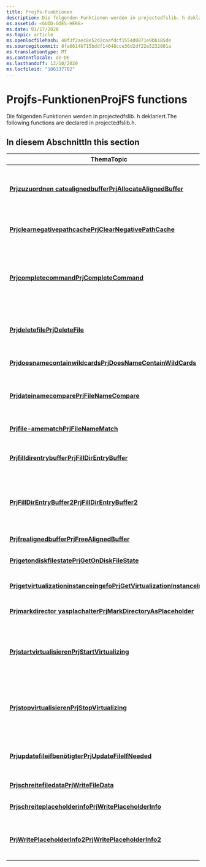 ```yaml
---
title: Projfs-Funktionen
description: Die folgenden Funktionen werden in projectedfslib. h deklariert.
ms.assetid: <GUID-GOES-HERE>
ms.date: 01/17/2020
ms.topic: article
ms.openlocfilehash: 40f3f2aec8e52d2caafdcf1554d0871e9bb185de
ms.sourcegitcommit: 8fa6614b715bddf14648cce36d2df22e5232801a
ms.translationtype: MT
ms.contentlocale: de-DE
ms.lasthandoff: 12/10/2020
ms.locfileid: "106337702"
---
```

# <a name="projfs-functions"></a><span data-ttu-id="2f1f1-103">Projfs-Funktionen</span><span class="sxs-lookup"><span data-stu-id="2f1f1-103">ProjFS functions</span></span>

<span data-ttu-id="2f1f1-104">Die folgenden Funktionen werden in projectedfslib. h deklariert.</span><span class="sxs-lookup"><span data-stu-id="2f1f1-104">The following functions are declared in projectedfslib.h.</span></span>

## <a name="in-this-section"></a><span data-ttu-id="2f1f1-105">In diesem Abschnitt</span><span class="sxs-lookup"><span data-stu-id="2f1f1-105">In this section</span></span>

| <span data-ttu-id="2f1f1-106">Thema</span><span class="sxs-lookup"><span data-stu-id="2f1f1-106">Topic</span></span> | <span data-ttu-id="2f1f1-107">BESCHREIBUNG</span><span class="sxs-lookup"><span data-stu-id="2f1f1-107">Description</span></span> |
|-|-|
| [<span data-ttu-id="2f1f1-108">**Prjzuzuordnen catealignedbuffer**</span><span class="sxs-lookup"><span data-stu-id="2f1f1-108">**PrjAllocateAlignedBuffer**</span></span>](/windows/win32/api/projectedfslib/nf-projectedfslib-prjallocatealignedbuffer) | <span data-ttu-id="2f1f1-109">Ordnet einen Puffer zu, der die Anforderungen für die Speicher Ausrichtung des Speichergeräts der virtualisierungsinstanz erfüllt.</span><span class="sxs-lookup"><span data-stu-id="2f1f1-109">Allocates a buffer that meets the memory alignment requirements of the virtualization instance's storage device.</span></span> |
| [<span data-ttu-id="2f1f1-110">**Prjclearnegativepathcache**</span><span class="sxs-lookup"><span data-stu-id="2f1f1-110">**PrjClearNegativePathCache**</span></span>](/windows/win32/api/projectedfslib/nf-projectedfslib-prjclearnegativepathcache) | <span data-ttu-id="2f1f1-111">Löscht den negativen Pfad Cache der virtualisierungsinstanz, wenn er aktiv ist.</span><span class="sxs-lookup"><span data-stu-id="2f1f1-111">Purges the virtualization instance's negative path cache, if it is active.</span></span> |
| [<span data-ttu-id="2f1f1-112">**Prjcompletecommand**</span><span class="sxs-lookup"><span data-stu-id="2f1f1-112">**PrjCompleteCommand**</span></span>](/windows/win32/api/projectedfslib/nf-projectedfslib-prjcompletecommand) | <span data-ttu-id="2f1f1-113">Gibt an, dass der Anbieter die Verarbeitung eines Rückrufs abgeschlossen hat, von dem er zuvor HRESULT_FROM_WIN32 (ERROR_IO_PENDING) zurückgegeben hat.</span><span class="sxs-lookup"><span data-stu-id="2f1f1-113">Indicates that the provider has completed processing a callback from which it had previously returned HRESULT_FROM_WIN32(ERROR_IO_PENDING).</span></span> |
| [<span data-ttu-id="2f1f1-114">**Prjdeletefile**</span><span class="sxs-lookup"><span data-stu-id="2f1f1-114">**PrjDeleteFile**</span></span>](/windows/win32/api/projectedfslib/nf-projectedfslib-prjdeletefile) | <span data-ttu-id="2f1f1-115">Ermöglicht einem Anbieter das Löschen eines Elements, das auf dem lokalen Dateisystem zwischengespeichert wurde.</span><span class="sxs-lookup"><span data-stu-id="2f1f1-115">Enables a provider to delete an item that has been cached on the local file system.</span></span> |
| [<span data-ttu-id="2f1f1-116">**Prjdoesnamecontainwildcards**</span><span class="sxs-lookup"><span data-stu-id="2f1f1-116">**PrjDoesNameContainWildCards**</span></span>](/windows/win32/api/projectedfslib/nf-projectedfslib-prjdoesnamecontainwildcards) | <span data-ttu-id="2f1f1-117">Bestimmt, ob ein Name Platzhalter Zeichen enthält.</span><span class="sxs-lookup"><span data-stu-id="2f1f1-117">Determines whether a name contains wildcard characters.</span></span> |
| [<span data-ttu-id="2f1f1-118">**Prjdateinamecompare**</span><span class="sxs-lookup"><span data-stu-id="2f1f1-118">**PrjFileNameCompare**</span></span>](/windows/win32/api/projectedfslib/nf-projectedfslib-prjfilenamecompare) | <span data-ttu-id="2f1f1-119">Vergleicht zwei Dateinamen und gibt einen Wert zurück, der die relative Sortierreihenfolge angibt.</span><span class="sxs-lookup"><span data-stu-id="2f1f1-119">Compares two file names and returns a value that indicates their relative collation order.</span></span> |
| [<span data-ttu-id="2f1f1-120">**Prjfile-amematch**</span><span class="sxs-lookup"><span data-stu-id="2f1f1-120">**PrjFileNameMatch**</span></span>](/windows/win32/api/projectedfslib/nf-projectedfslib-prjfilenamematch) | <span data-ttu-id="2f1f1-121">Bestimmt, ob ein Dateiname mit einem Suchmuster übereinstimmt.</span><span class="sxs-lookup"><span data-stu-id="2f1f1-121">Determines whether a file name matches a search pattern.</span></span> |
| [<span data-ttu-id="2f1f1-122">**Prjfilldirentrybuffer**</span><span class="sxs-lookup"><span data-stu-id="2f1f1-122">**PrjFillDirEntryBuffer**</span></span>](/windows/win32/api/projectedfslib/nf-projectedfslib-prjfilldirentrybuffer) | <span data-ttu-id="2f1f1-123">Stellt Informationen für eine Datei oder ein Verzeichnis für eine Enumeration bereit.</span><span class="sxs-lookup"><span data-stu-id="2f1f1-123">Provides information for one file or directory to an enumeration.</span></span> |
| [<span data-ttu-id="2f1f1-124">**PrjFillDirEntryBuffer2**</span><span class="sxs-lookup"><span data-stu-id="2f1f1-124">**PrjFillDirEntryBuffer2**</span></span>](/windows/win32/api/projectedfslib/nf-projectedfslib-prjfilldirentrybuffer2) | <span data-ttu-id="2f1f1-125">Stellt Informationen für eine Datei oder ein Verzeichnis für eine Enumeration bereit und ermöglicht es dem Aufrufer, erweiterte Informationen anzugeben.</span><span class="sxs-lookup"><span data-stu-id="2f1f1-125">Provides information for one file or directory to an enumeration and allows the caller to specify extended information.</span></span> |
| [<span data-ttu-id="2f1f1-126">**Prjfrealignedbuffer**</span><span class="sxs-lookup"><span data-stu-id="2f1f1-126">**PrjFreeAlignedBuffer**</span></span>](/windows/win32/api/projectedfslib/nf-projectedfslib-prjfreealignedbuffer) | <span data-ttu-id="2f1f1-127">Gibt einen zugeordneten Puffer frei.</span><span class="sxs-lookup"><span data-stu-id="2f1f1-127">Frees an allocated buffer.</span></span> |
| [<span data-ttu-id="2f1f1-128">**Prjgetondiskfilestate**</span><span class="sxs-lookup"><span data-stu-id="2f1f1-128">**PrjGetOnDiskFileState**</span></span>](/windows/win32/api/projectedfslib/nf-projectedfslib-prjgetondiskfilestate) | <span data-ttu-id="2f1f1-129">Ruft den Datei Zustand auf dem Datenträger für eine Datei oder ein Verzeichnis ab.</span><span class="sxs-lookup"><span data-stu-id="2f1f1-129">Gets the on-disk file state for a file or directory.</span></span> |
| [<span data-ttu-id="2f1f1-130">**Prjgetvirtualizationinstanceingefo**</span><span class="sxs-lookup"><span data-stu-id="2f1f1-130">**PrjGetVirtualizationInstanceInfo**</span></span>](/windows/win32/api/projectedfslib/nf-projectedfslib-prjgetvirtualizationinstanceinfo) | <span data-ttu-id="2f1f1-131">Ruft Informationen zur virtualisierungsinstanz ab.</span><span class="sxs-lookup"><span data-stu-id="2f1f1-131">Retrieves information about the virtualization instance.</span></span> |
| [<span data-ttu-id="2f1f1-132">**Prjmarkdirector yasplachalter**</span><span class="sxs-lookup"><span data-stu-id="2f1f1-132">**PrjMarkDirectoryAsPlaceholder**</span></span>](/windows/win32/api/projectedfslib/nf-projectedfslib-prjmarkdirectoryasplaceholder) | <span data-ttu-id="2f1f1-133">Konvertiert ein vorhandenes Verzeichnis in einen Verzeichnis Platzhalter.</span><span class="sxs-lookup"><span data-stu-id="2f1f1-133">Converts an existing directory to a directory placeholder.</span></span> |
| [<span data-ttu-id="2f1f1-134">**Prjstartvirtualisieren**</span><span class="sxs-lookup"><span data-stu-id="2f1f1-134">**PrjStartVirtualizing**</span></span>](/windows/win32/api/projectedfslib/nf-projectedfslib-prjstartvirtualizing) | <span data-ttu-id="2f1f1-135">Konfiguriert eine projfs-virtualisierungsinstanz und startet Sie, sodass Sie für die Dienst-e/a verfügbar ist und Rückrufe für den Anbieter aufgerufen wird.</span><span class="sxs-lookup"><span data-stu-id="2f1f1-135">Configures a ProjFS virtualization instance and starts it, making it available to service I/O and invoke callbacks on the provider.</span></span> |
| [<span data-ttu-id="2f1f1-136">**Prjstopvirtualisieren**</span><span class="sxs-lookup"><span data-stu-id="2f1f1-136">**PrjStopVirtualizing**</span></span>](/windows/win32/api/projectedfslib/nf-projectedfslib-prjstopvirtualizing) | <span data-ttu-id="2f1f1-137">Beendet eine laufende projfs-virtualisierungsinstanz, sodass Sie für die Dienst-e/a nicht verfügbar ist oder Rückrufe für den Anbieter einschließt.</span><span class="sxs-lookup"><span data-stu-id="2f1f1-137">Stops a running ProjFS virtualization instance, making it unavailable to service I/O or involve callbacks on the provider.</span></span> |
| [<span data-ttu-id="2f1f1-138">**Prjupdatefileifbenötigter**</span><span class="sxs-lookup"><span data-stu-id="2f1f1-138">**PrjUpdateFileIfNeeded**</span></span>](/windows/win32/api/projectedfslib/nf-projectedfslib-prjupdatefileifneeded) | <span data-ttu-id="2f1f1-139">Ermöglicht einem Anbieter, ein Element zu aktualisieren, das auf dem lokalen Dateisystem zwischengespeichert wurde.</span><span class="sxs-lookup"><span data-stu-id="2f1f1-139">Enables a provider to update an item that has been cached on the local file system.</span></span> |
| [<span data-ttu-id="2f1f1-140">**Prjschreitefiledata**</span><span class="sxs-lookup"><span data-stu-id="2f1f1-140">**PrjWriteFileData**</span></span>](/windows/win32/api/projectedfslib/nf-projectedfslib-prjwritefiledata) | <span data-ttu-id="2f1f1-141">Sendet Dateiinhalte an projfs.</span><span class="sxs-lookup"><span data-stu-id="2f1f1-141">Sends file contents to ProjFS.</span></span> |
| [<span data-ttu-id="2f1f1-142">**Prjschreiteplaceholderinfo**</span><span class="sxs-lookup"><span data-stu-id="2f1f1-142">**PrjWritePlaceholderInfo**</span></span>](/windows/win32/api/projectedfslib/nf-projectedfslib-prjwriteplaceholderinfo) | <span data-ttu-id="2f1f1-143">Sendet Datei-oder Verzeichnis Metadaten an projfs.</span><span class="sxs-lookup"><span data-stu-id="2f1f1-143">Sends file or directory metadata to ProjFS.</span></span> |
| [<span data-ttu-id="2f1f1-144">**PrjWritePlaceholderInfo2**</span><span class="sxs-lookup"><span data-stu-id="2f1f1-144">**PrjWritePlaceholderInfo2**</span></span>](/windows/win32/api/projectedfslib/nf-projectedfslib-prjwriteplaceholderinfo2) | <span data-ttu-id="2f1f1-145">Sendet Datei-oder Verzeichnis Metadaten an projfs und ermöglicht dem Aufrufer, erweiterte Informationen anzugeben.</span><span class="sxs-lookup"><span data-stu-id="2f1f1-145">Sends file or directory metadata to ProjFS and allows the caller to specify extended information.</span></span> |
